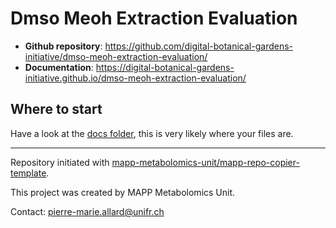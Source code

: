 # Dmso Meoh Extraction Evaluation



- **Github repository**: <https://github.com/digital-botanical-gardens-initiative/dmso-meoh-extraction-evaluation/>
- **Documentation**: <https://digital-botanical-gardens-initiative.github.io/dmso-meoh-extraction-evaluation/>

## Where to start

Have a look at the [docs folder](https://github.com/digital-botanical-gardens-initiative/dmso-meoh-extraction-evaluation/docs), this is very likely where your files are.

---
Repository initiated with [mapp-metabolomics-unit/mapp-repo-copier-template](https://github.com/mapp-metabolomics-unit/mapp-repo-copier-template).

This project was created by MAPP Metabolomics Unit.

Contact: pierre-marie.allard@unifr.ch